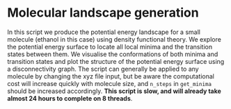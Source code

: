 # Molecular landscape generation

In this script we produce the potential energy landscape for a small molecule (ethanol in this case) using density functional theory. We explore the potential energy surface to locate all local minima and the transition states between them. We visualise the conformations of both minima and transition states and plot the structure of the potential energy surface using a disconnectivity graph. The script can generally be applied to any molecule by changing the xyz file input, but be aware the computational cost will increase quickly with molecule size, and `n_steps` in `get_minima` should be increased accordingly. **This script is slow, and will already take almost 24 hours to complete on 8 threads**.
